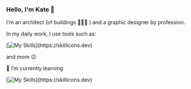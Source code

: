 ### Hello, I'm Kate 👋

I'm an architect (of buildings :construction_worker::house_with_garden::smile: ) and a graphic designer by profession. 

In my daily work, I use tools such as:

[![My Skills](https://skillicons.dev/icons?i=autocad,sketchup,ai,ps,)](https://skillicons.dev)

and more :wink:

🌱 I’m currently learning

[![My Skills](https://skillicons.dev/icons?i=git,html,css,js,react,figma,)](https://skillicons.dev)
<!--
**FanFunKat/FanFunKat** is a ✨ _special_ ✨ repository because its `README.md` (this file) appears on your GitHub profile.

Here are some ideas to get you started:

- 🔭 I’m currently working on ...
- 🌱 I’m currently learning ...
- 👯 I’m looking to collaborate on ...
- 🤔 I’m looking for help with ...
- 💬 Ask me about ...
- 📫 How to reach me: ...
- 😄 Pronouns: ...
- ⚡ Fun fact: ...
-->
